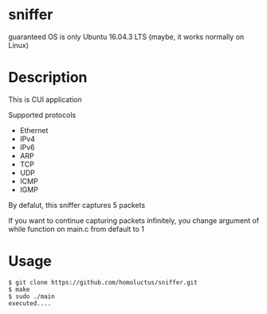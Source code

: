 # sniffer
guaranteed OS is only Ubuntu 16.04.3 LTS (maybe, it works normally on Linux)

# Description
This is CUI application

Supported protocols
- Ethernet
- IPv4
- IPv6
- ARP
- TCP
- UDP
- ICMP
- IGMP

By defalut, this sniffer captures 5 packets

If you want to continue capturing packets infinitely, you change argument of while function on main.c from default to 1

# Usage
```
$ git clone https://github.com/homoluctus/sniffer.git
$ make
$ sudo ./main
executed....
```
